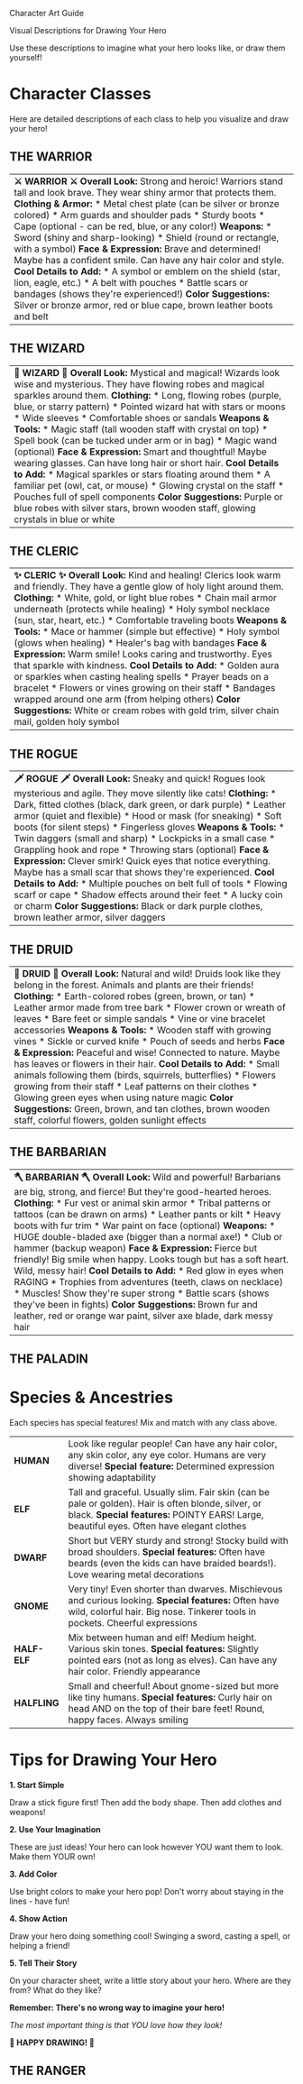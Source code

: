 Character Art Guide

Visual Descriptions for Drawing Your Hero

Use these descriptions to imagine what your hero looks like, or draw them yourself!

# Character Classes

Here are detailed descriptions of each class to help you visualize and draw your hero!

## THE WARRIOR

|  |
| --- |
| **⚔️ WARRIOR ⚔️**  **Overall Look:**  Strong and heroic! Warriors stand tall and look brave. They wear shiny armor that protects them.  **Clothing & Armor:**   * Metal chest plate (can be silver or bronze colored) * Arm guards and shoulder pads * Sturdy boots * Cape (optional - can be red, blue, or any color!)   **Weapons:**   * Sword (shiny and sharp-looking) * Shield (round or rectangle, with a symbol)   **Face & Expression:**  Brave and determined! Maybe has a confident smile. Can have any hair color and style.  **Cool Details to Add:**   * A symbol or emblem on the shield (star, lion, eagle, etc.) * A belt with pouches * Battle scars or bandages (shows they're experienced!)   **Color Suggestions:**  Silver or bronze armor, red or blue cape, brown leather boots and belt |

## THE WIZARD

|  |
| --- |
| **🧙 WIZARD 🧙**  **Overall Look:**  Mystical and magical! Wizards look wise and mysterious. They have flowing robes and magical sparkles around them.  **Clothing:**   * Long, flowing robes (purple, blue, or starry pattern) * Pointed wizard hat with stars or moons * Wide sleeves * Comfortable shoes or sandals   **Weapons & Tools:**   * Magic staff (tall wooden staff with crystal on top) * Spell book (can be tucked under arm or in bag) * Magic wand (optional)   **Face & Expression:**  Smart and thoughtful! Maybe wearing glasses. Can have long hair or short hair.  **Cool Details to Add:**   * Magical sparkles or stars floating around them * A familiar pet (owl, cat, or mouse) * Glowing crystal on the staff * Pouches full of spell components   **Color Suggestions:**  Purple or blue robes with silver stars, brown wooden staff, glowing crystals in blue or white |

## THE CLERIC

|  |
| --- |
| **✨ CLERIC ✨**  **Overall Look:**  Kind and healing! Clerics look warm and friendly. They have a gentle glow of holy light around them.  **Clothing:**   * White, gold, or light blue robes * Chain mail armor underneath (protects while healing) * Holy symbol necklace (sun, star, heart, etc.) * Comfortable traveling boots   **Weapons & Tools:**   * Mace or hammer (simple but effective) * Holy symbol (glows when healing) * Healer's bag with bandages   **Face & Expression:**  Warm smile! Looks caring and trustworthy. Eyes that sparkle with kindness.  **Cool Details to Add:**   * Golden aura or sparkles when casting healing spells * Prayer beads on a bracelet * Flowers or vines growing on their staff * Bandages wrapped around one arm (from helping others)   **Color Suggestions:**  White or cream robes with gold trim, silver chain mail, golden holy symbol |

## THE ROGUE

|  |
| --- |
| **🗡️ ROGUE 🗡️**  **Overall Look:**  Sneaky and quick! Rogues look mysterious and agile. They move silently like cats!  **Clothing:**   * Dark, fitted clothes (black, dark green, or dark purple) * Leather armor (quiet and flexible) * Hood or mask (for sneaking) * Soft boots (for silent steps) * Fingerless gloves   **Weapons & Tools:**   * Twin daggers (small and sharp) * Lockpicks in a small case * Grappling hook and rope * Throwing stars (optional)   **Face & Expression:**  Clever smirk! Quick eyes that notice everything. Maybe has a small scar that shows they're experienced.  **Cool Details to Add:**   * Multiple pouches on belt full of tools * Flowing scarf or cape * Shadow effects around their feet * A lucky coin or charm   **Color Suggestions:**  Black or dark purple clothes, brown leather armor, silver daggers |

## THE DRUID

|  |
| --- |
| **🌿 DRUID 🌿**  **Overall Look:**  Natural and wild! Druids look like they belong in the forest. Animals and plants are their friends!  **Clothing:**   * Earth-colored robes (green, brown, or tan) * Leather armor made from tree bark * Flower crown or wreath of leaves * Bare feet or simple sandals * Vine or vine bracelet accessories   **Weapons & Tools:**   * Wooden staff with growing vines * Sickle or curved knife * Pouch of seeds and herbs   **Face & Expression:**  Peaceful and wise! Connected to nature. Maybe has leaves or flowers in their hair.  **Cool Details to Add:**   * Small animals following them (birds, squirrels, butterflies) * Flowers growing from their staff * Leaf patterns on their clothes * Glowing green eyes when using nature magic   **Color Suggestions:**  Green, brown, and tan clothes, brown wooden staff, colorful flowers, golden sunlight effects |

## THE BARBARIAN

|  |
| --- |
| **🪓 BARBARIAN 🪓**  **Overall Look:**  Wild and powerful! Barbarians are big, strong, and fierce! But they're good-hearted heroes.  **Clothing:**   * Fur vest or animal skin armor * Tribal patterns or tattoos (can be drawn on arms) * Leather pants or kilt * Heavy boots with fur trim * War paint on face (optional)   **Weapons:**   * HUGE double-bladed axe (bigger than a normal axe!) * Club or hammer (backup weapon)   **Face & Expression:**  Fierce but friendly! Big smile when happy. Looks tough but has a soft heart. Wild, messy hair!  **Cool Details to Add:**   * Red glow in eyes when RAGING * Trophies from adventures (teeth, claws on necklace) * Muscles! Show they're super strong * Battle scars (shows they've been in fights)   **Color Suggestions:**  Brown fur and leather, red or orange war paint, silver axe blade, dark messy hair |

## THE PALADIN

# Species & Ancestries

Each species has special features! Mix and match with any class above.

|  |  |
| --- | --- |
| **HUMAN** | Look like regular people! Can have any hair color, any skin color, any eye color. Humans are very diverse!  **Special feature:** Determined expression showing adaptability |
| **ELF** | Tall and graceful. Usually slim. Fair skin (can be pale or golden). Hair is often blonde, silver, or black.  **Special features:** POINTY EARS! Large, beautiful eyes. Often have elegant clothes |
| **DWARF** | Short but VERY sturdy and strong! Stocky build with broad shoulders.  **Special features:** Often have beards (even the kids can have braided beards!). Love wearing metal decorations |
| **GNOME** | Very tiny! Even shorter than dwarves. Mischievous and curious looking.  **Special features:** Often have wild, colorful hair. Big nose. Tinkerer tools in pockets. Cheerful expressions |
| **HALF-ELF** | Mix between human and elf! Medium height. Various skin tones.  **Special features:** Slightly pointed ears (not as long as elves). Can have any hair color. Friendly appearance |
| **HALFLING** | Small and cheerful! About gnome-sized but more like tiny humans.  **Special features:** Curly hair on head AND on the top of their bare feet! Round, happy faces. Always smiling |

# Tips for Drawing Your Hero

**1. Start Simple**

Draw a stick figure first! Then add the body shape. Then add clothes and weapons!

**2. Use Your Imagination**

These are just ideas! Your hero can look however YOU want them to look. Make them YOUR own!

**3. Add Color**

Use bright colors to make your hero pop! Don't worry about staying in the lines - have fun!

**4. Show Action**

Draw your hero doing something cool! Swinging a sword, casting a spell, or helping a friend!

**5. Tell Their Story**

On your character sheet, write a little story about your hero. Where are they from? What do they like?

**Remember: There's no wrong way to imagine your hero!**

*The most important thing is that YOU love how they look!*

**🎨 HAPPY DRAWING! 🎨**

## THE RANGER
